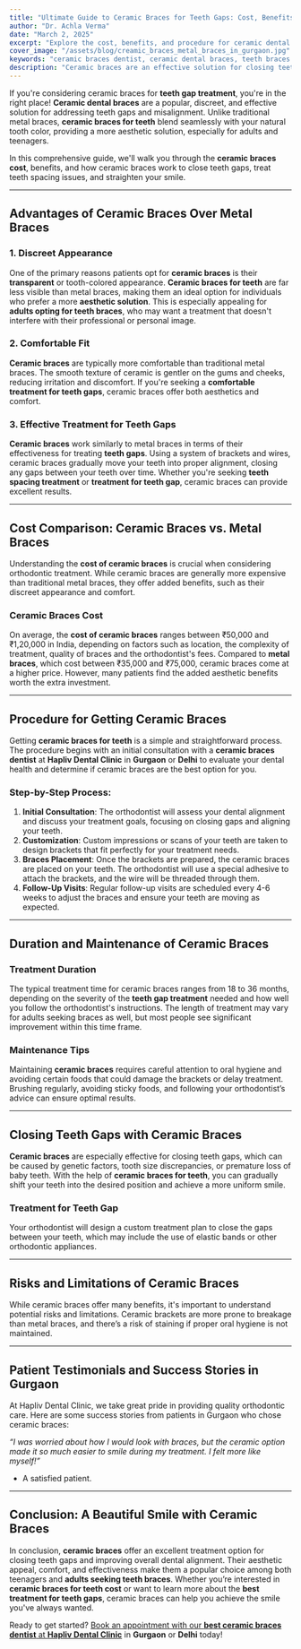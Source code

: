 ```yaml
---
title: "Ultimate Guide to Ceramic Braces for Teeth Gaps: Cost, Benefits, and Treatment Process"
author: "Dr. Achla Verma"
date: "March 2, 2025"
excerpt: "Explore the cost, benefits, and procedure for ceramic dental braces, a popular choice for teeth gap treatment. Learn about the best treatment options, pricing, and how ceramic braces can straighten your teeth discreetly."
cover_image: "/assets/blog/creamic_braces_metal_braces_in_gurgaon.jpg"
keywords: "ceramic braces dentist, ceramic dental braces, teeth braces ceramic, ceramic dental braces cost, ceramic braces for teeth cost, tooth gap treatment, teeth gap treatment, teeth spacing treatment, treatment for teeth gap, teeth clip cost, teeth braces age limit, transparent braces for teeth, teeth straightening price, ceramic braces for teeth, best dental implants, teeth clip treatment price, dental clip price, best braces for teeth, adult teeth braces, teeth braces for adults, teeth braces best age, dental implants dentist, tooth gap filling treatment"
description: "Ceramic braces are an effective solution for closing teeth gaps and straightening teeth. This guide covers everything from the benefits of ceramic braces, their cost, the process, and the potential for treating tooth gaps with transparent braces. Learn about the best treatment for teeth spacing and the pricing for ceramic braces for teeth."
---
```


If you're considering ceramic braces for **teeth gap treatment**, you're in the right place! **Ceramic dental braces** are a popular, discreet, and effective solution for addressing teeth gaps and misalignment. Unlike traditional metal braces, **ceramic braces for teeth** blend seamlessly with your natural tooth color, providing a more aesthetic solution, especially for adults and teenagers. 

In this comprehensive guide, we'll walk you through the **ceramic braces cost**, benefits, and how ceramic braces work to close teeth gaps, treat teeth spacing issues, and straighten your smile.

---

## Advantages of Ceramic Braces Over Metal Braces

### 1. **Discreet Appearance**
One of the primary reasons patients opt for **ceramic braces** is their **transparent** or tooth-colored appearance. **Ceramic braces for teeth** are far less visible than metal braces, making them an ideal option for individuals who prefer a more **aesthetic solution**. This is especially appealing for **adults opting for teeth braces**, who may want a treatment that doesn't interfere with their professional or personal image.

### 2. **Comfortable Fit**
**Ceramic braces** are typically more comfortable than traditional metal braces. The smooth texture of ceramic is gentler on the gums and cheeks, reducing irritation and discomfort. If you're seeking a **comfortable treatment for teeth gaps**, ceramic braces offer both aesthetics and comfort.

### 3. **Effective Treatment for Teeth Gaps**
**Ceramic braces** work similarly to metal braces in terms of their effectiveness for treating **teeth gaps**. Using a system of brackets and wires, ceramic braces gradually move your teeth into proper alignment, closing any gaps between your teeth over time. Whether you're seeking **teeth spacing treatment** or **treatment for teeth gap**, ceramic braces can provide excellent results.

---

## Cost Comparison: Ceramic Braces vs. Metal Braces

Understanding the **cost of ceramic braces** is crucial when considering orthodontic treatment. While ceramic braces are generally more expensive than traditional metal braces, they offer added benefits, such as their discreet appearance and comfort.

### **Ceramic Braces Cost**
On average, the **cost of ceramic braces** ranges between ₹50,000 and ₹1,20,000 in India, depending on factors such as location, the complexity of treatment, quality of braces and the orthodontist's fees. Compared to **metal braces**, which cost between ₹35,000 and ₹75,000, ceramic braces come at a higher price. However, many patients find the added aesthetic benefits worth the extra investment.

---

## Procedure for Getting Ceramic Braces

Getting **ceramic braces for teeth** is a simple and straightforward process. The procedure begins with an initial consultation with a **ceramic braces dentist** at **Hapliv Dental Clinic** in **Gurgaon** or **Delhi** to evaluate your dental health and determine if ceramic braces are the best option for you.

### Step-by-Step Process:
1. **Initial Consultation**: The orthodontist will assess your dental alignment and discuss your treatment goals, focusing on closing gaps and aligning your teeth.
2. **Customization**: Custom impressions or scans of your teeth are taken to design brackets that fit perfectly for your treatment needs.
3. **Braces Placement**: Once the brackets are prepared, the ceramic braces are placed on your teeth. The orthodontist will use a special adhesive to attach the brackets, and the wire will be threaded through them.
4. **Follow-Up Visits**: Regular follow-up visits are scheduled every 4-6 weeks to adjust the braces and ensure your teeth are moving as expected.

---

## Duration and Maintenance of Ceramic Braces

### **Treatment Duration**
The typical treatment time for ceramic braces ranges from 18 to 36 months, depending on the severity of the **teeth gap treatment** needed and how well you follow the orthodontist's instructions. The length of treatment may vary for adults seeking braces as well, but most people see significant improvement within this time frame.

### **Maintenance Tips**
Maintaining **ceramic braces** requires careful attention to oral hygiene and avoiding certain foods that could damage the brackets or delay treatment. Brushing regularly, avoiding sticky foods, and following your orthodontist’s advice can ensure optimal results.

---

## Closing Teeth Gaps with Ceramic Braces

**Ceramic braces** are especially effective for closing teeth gaps, which can be caused by genetic factors, tooth size discrepancies, or premature loss of baby teeth. With the help of **ceramic braces for teeth**, you can gradually shift your teeth into the desired position and achieve a more uniform smile.

### Treatment for Teeth Gap
Your orthodontist will design a custom treatment plan to close the gaps between your teeth, which may include the use of elastic bands or other orthodontic appliances.

---

## Risks and Limitations of Ceramic Braces

While ceramic braces offer many benefits, it's important to understand potential risks and limitations. Ceramic brackets are more prone to breakage than metal braces, and there’s a risk of staining if proper oral hygiene is not maintained.

---

## Patient Testimonials and Success Stories in Gurgaon

At Hapliv Dental Clinic, we take great pride in providing quality orthodontic care. Here are some success stories from patients in Gurgaon who chose ceramic braces:

*“I was worried about how I would look with braces, but the ceramic option made it so much easier to smile during my treatment. I felt more like myself!”*  
- A satisfied patient.

---

## Conclusion: A Beautiful Smile with Ceramic Braces

In conclusion, **ceramic braces** offer an excellent treatment option for closing teeth gaps and improving overall dental alignment. Their aesthetic appeal, comfort, and effectiveness make them a popular choice among both teenagers and **adults seeking teeth braces**. Whether you’re interested in **ceramic braces for teeth cost** or want to learn more about the **best treatment for teeth gaps**, ceramic braces can help you achieve the smile you've always wanted.


Ready to get started? [Book an appointment with our **best ceramic braces dentist** at **Hapliv Dental Clinic**](/appointment) in **Gurgaon** or **Delhi** today!
